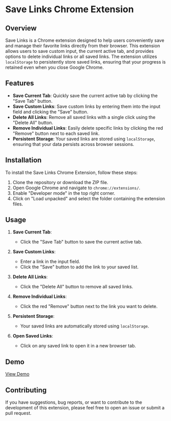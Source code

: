 # Save Links Chrome Extension

## Overview

Save Links is a Chrome extension designed to help users conveniently save and manage their favorite links directly from their browser. This extension allows users to save custom input, the current active tab, and provides options to delete individual links or all saved links. The extension utilizes `localStorage` to persistently store saved links, ensuring that your progress is retained even when you close Google Chrome.

## Features

- **Save Current Tab**: Quickly save the current active tab by clicking the "Save Tab" button.
- **Save Custom Links**: Save custom links by entering them into the input field and clicking the "Save" button.
- **Delete All Links**: Remove all saved links with a single click using the "Delete All" button.
- **Remove Individual Links**: Easily delete specific links by clicking the red "Remove" button next to each saved link.
- **Persistent Storage**: Your saved links are stored using `localStorage`, ensuring that your data persists across browser sessions.

## Installation

To install the Save Links Chrome Extension, follow these steps:

1. Clone the repository or download the ZIP file.
2. Open Google Chrome and navigate to `chrome://extensions/`.
3. Enable "Developer mode" in the top right corner.
4. Click on "Load unpacked" and select the folder containing the extension files.

## Usage

1. **Save Current Tab**:
   - Click the "Save Tab" button to save the current active tab.

2. **Save Custom Links**:
   - Enter a link in the input field.
   - Click the "Save" button to add the link to your saved list.

3. **Delete All Links**:
   - Click the "Delete All" button to remove all saved links.

4. **Remove Individual Links**:
   - Click the red "Remove" button next to the link you want to delete.

5. **Persistent Storage**:
   - Your saved links are automatically stored using `localStorage`.

6. **Open Saved Links**:
   - Click on any saved link to open it in a new browser tab.
  
## Demo

[View Demo](https://parin-parikh.github.io/Music-player/) 

## Contributing

If you have suggestions, bug reports, or want to contribute to the development of this extension, please feel free to open an issue or submit a pull request.
